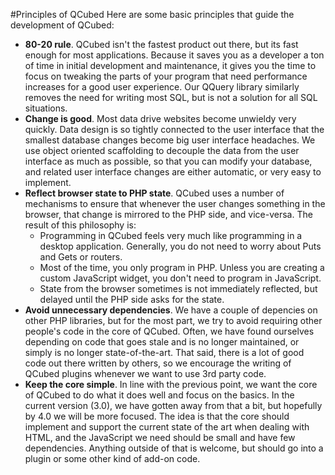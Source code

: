 #Principles of QCubed
Here are some basic principles that guide the development of QCubed:

* **80-20 rule**. QCubed isn't the fastest product out there, but its fast enough for most applications. Because it saves you as a developer a ton of time in initial development and maintenance, it gives you the time to focus on tweaking the parts of your program that need performance increases for a good user experience. Our QQuery library similarly removes the need for writing most SQL, but is not a solution for all SQL situations.
* **Change is good**. Most data drive websites become unwieldy very quickly. Data design is so tightly connected to the user interface that the smallest database changes become big user interface headaches. We use object oriented scaffolding to decouple the data from the user interface as much as possible, so that you can modify your database, and related user interface changes are either automatic, or very easy to implement.
* **Reflect browser state to PHP state**. QCubed uses a number of mechanisms to ensure that whenever the user changes something in the browser, that change is mirrored to the PHP side, and vice-versa. The result of this philosophy is:
	* Programming in QCubed feels very much like programming in a desktop application. Generally, you do not need to worry about Puts and Gets or routers.
	* Most of the time, you only program in PHP. Unless you are creating a custom JavaScript widget, you don't need to program in JavaScript.
	* State from the browser sometimes is not immediately reflected, but delayed until the PHP side asks for the state.
* **Avoid unnecessary dependencies**. We have a couple of depencies on other PHP libraries, but for the most part, we try to avoid requiring other people's code in the core of QCubed. Often, we have found ourselves depending on code that goes stale and is no longer maintained, or simply is no longer state-of-the-art. That said, there is a lot of good code out there written by others, so we encourage the writing of QCubed plugins whenever we want to use 3rd party code.
* **Keep the core simple**. In line with the previous point, we want the core of QCubed to do what it does well and focus on the basics. In the current version (3.0), we have gotten away from that a bit, but hopefully by 4.0 we will be more focused. The idea is that the core should implement and support the current state of the art when dealing with HTML, and the JavaScript we need should be small and have few dependencies. Anything outside of that is welcome, but should go into a plugin or some other kind of add-on code.